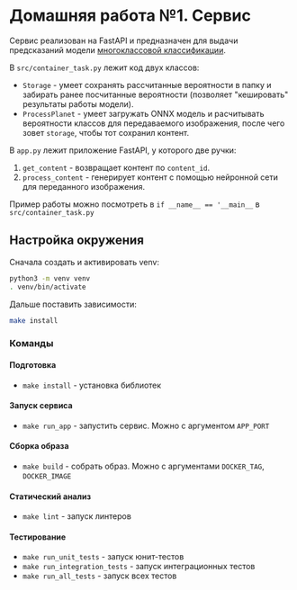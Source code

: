 # Домашняя работа №1. Сервис


Сервис реализован на FastAPI и предназначен для выдачи предсказаний модели [многоклассовой классификации](https://gitlab.deepschool.ru/cvr-dec23/d.iunovidov/hw-01-modeling/-/tree/dev?ref_type=heads).


В `src/container_task.py` лежит код двух классов:

* `Storage` - умеет сохранять рассчитанные вероятности в папку и забирать ранее посчитанные вероятности (позволяет "кешировать" результаты работы модели).
* `ProcessPlanet` - умеет загружать ONNX модель и расчитывать вероятности классов для передаваемого изображения, после чего зовет `storage`, чтобы тот сохранил контент.

В `app.py` лежит приложение FastAPI, у которого две ручки:
1. `get_content` - возвращает контент по `content_id`.
2. `process_content` - генерирует контент с помощью нейронной сети для переданного изображения.

Пример работы можно посмотреть в `if __name__ == '__main__` в `src/container_task.py`


## Настройка окружения

Сначала создать и активировать venv:

```bash
python3 -m venv venv
. venv/bin/activate
```

Дальше поставить зависимости:

```bash
make install
```

### Команды

#### Подготовка
* `make install` - установка библиотек

#### Запуск сервиса
* `make run_app` - запустить сервис. Можно с аргументом `APP_PORT`

#### Сборка образа
* `make build` - собрать образ. Можно с аргументами `DOCKER_TAG`, `DOCKER_IMAGE`

#### Статический анализ
* `make lint` - запуск линтеров

#### Тестирование
* `make run_unit_tests` - запуск юнит-тестов
* `make run_integration_tests` - запуск интеграционных тестов
* `make run_all_tests` - запуск всех тестов

